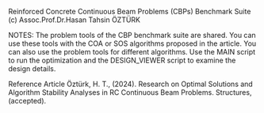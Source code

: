 Reinforced Concrete Continuous Beam Problems (CBPs) Benchmark Suite 
(c) Assoc.Prof.Dr.Hasan Tahsin ÖZTÜRK

NOTES:
The problem tools of the CBP benchmark suite are shared. You can use these tools with the COA or SOS algorithms proposed in the article. You can also use the problem tools for different algorithms.
Use the MAIN script to run the optimization and the DESIGN_VIEWER script to examine the design details.

Reference Article
Öztürk, H. T., (2024). Research on Optimal Solutions and Algorithm Stability Analyses in RC Continuous Beam Problems. Structures, (accepted).
